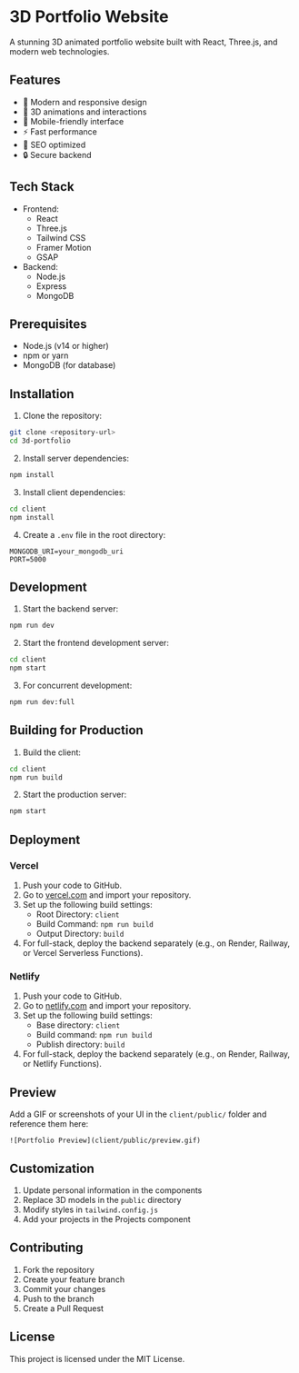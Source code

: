 # 3D Portfolio Website

A stunning 3D animated portfolio website built with React, Three.js, and modern web technologies.

## Features

- 🎨 Modern and responsive design
- 🌟 3D animations and interactions
- 📱 Mobile-friendly interface
- ⚡ Fast performance
- 🎯 SEO optimized
- 🔒 Secure backend

## Tech Stack

- Frontend:
  - React
  - Three.js
  - Tailwind CSS
  - Framer Motion
  - GSAP
- Backend:
  - Node.js
  - Express
  - MongoDB

## Prerequisites

- Node.js (v14 or higher)
- npm or yarn
- MongoDB (for database)

## Installation

1. Clone the repository:
```bash
git clone <repository-url>
cd 3d-portfolio
```

2. Install server dependencies:
```bash
npm install
```

3. Install client dependencies:
```bash
cd client
npm install
```

4. Create a `.env` file in the root directory:
```
MONGODB_URI=your_mongodb_uri
PORT=5000
```

## Development

1. Start the backend server:
```bash
npm run dev
```

2. Start the frontend development server:
```bash
cd client
npm start
```

3. For concurrent development:
```bash
npm run dev:full
```

## Building for Production

1. Build the client:
```bash
cd client
npm run build
```

2. Start the production server:
```bash
npm start
```

## Deployment

### Vercel
1. Push your code to GitHub.
2. Go to [vercel.com](https://vercel.com/) and import your repository.
3. Set up the following build settings:
   - Root Directory: `client`
   - Build Command: `npm run build`
   - Output Directory: `build`
4. For full-stack, deploy the backend separately (e.g., on Render, Railway, or Vercel Serverless Functions).

### Netlify
1. Push your code to GitHub.
2. Go to [netlify.com](https://netlify.com/) and import your repository.
3. Set up the following build settings:
   - Base directory: `client`
   - Build command: `npm run build`
   - Publish directory: `build`
4. For full-stack, deploy the backend separately (e.g., on Render, Railway, or Netlify Functions).

## Preview

Add a GIF or screenshots of your UI in the `client/public/` folder and reference them here:

```
![Portfolio Preview](client/public/preview.gif)
```

## Customization

1. Update personal information in the components
2. Replace 3D models in the `public` directory
3. Modify styles in `tailwind.config.js`
4. Add your projects in the Projects component

## Contributing

1. Fork the repository
2. Create your feature branch
3. Commit your changes
4. Push to the branch
5. Create a Pull Request

## License

This project is licensed under the MIT License. 